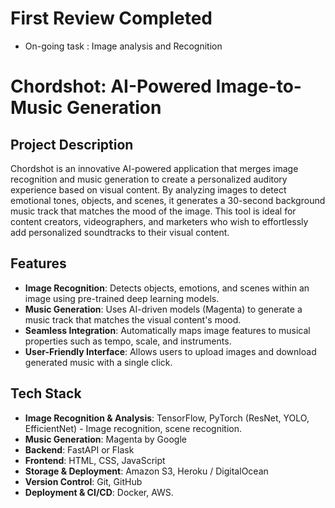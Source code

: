 # First Review Completed
  - On-going task : Image analysis and Recognition
# Chordshot: AI-Powered Image-to-Music Generation

## Project Description
Chordshot is an innovative AI-powered application that merges image recognition and music generation to create a personalized auditory experience based on visual content. By analyzing images to detect emotional tones, objects, and scenes, it generates a 30-second background music track that matches the mood of the image. This tool is ideal for content creators, videographers, and marketers who wish to effortlessly add personalized soundtracks to their visual content.

## Features
- **Image Recognition**: Detects objects, emotions, and scenes within an image using pre-trained deep learning models.
- **Music Generation**: Uses AI-driven models (Magenta) to generate a music track that matches the visual content's mood.
- **Seamless Integration**: Automatically maps image features to musical properties such as tempo, scale, and instruments.
- **User-Friendly Interface**: Allows users to upload images and download generated music with a single click.

## Tech Stack
- **Image Recognition & Analysis**: TensorFlow, PyTorch (ResNet, YOLO, EfficientNet) - Image recognition, scene recognition.
- **Music Generation**: Magenta by Google
- **Backend**: FastAPI or Flask
- **Frontend**: HTML, CSS, JavaScript
- **Storage & Deployment**: Amazon S3, Heroku / DigitalOcean
- **Version Control**: Git, GitHub
- **Deployment & CI/CD**: Docker, AWS.
